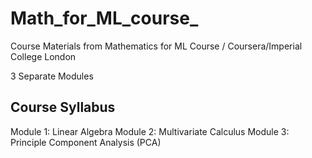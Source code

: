 # Math_for_ML_course_
Course Materials from Mathematics for ML Course / Coursera/Imperial College London

3 Separate Modules

## Course Syllabus
Module 1: Linear Algebra
Module 2: Multivariate Calculus
Module 3: Principle Component Analysis (PCA)
